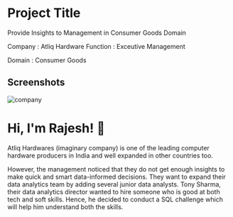 
# Project Title

Provide Insights to Management in Consumer Goods Domain

Company : Atliq Hardware           Function : Exceutive Management

Domain  : Consumer Goods




## Screenshots

![company](https://ironstark007.github.io/Portfolio/images/portfolio/487090-company-logo.png)


# Hi, I'm Rajesh! 👋

Atliq Hardwares (imaginary company) is one of the leading computer hardware producers in India and well expanded in other countries too.


However, the management noticed that they do not get enough insights to make quick and smart data-informed decisions. They want to expand their data analytics team by adding several junior data analysts. Tony Sharma, their data analytics director wanted to hire someone who is good at both tech and soft skills. Hence, he decided to conduct a SQL challenge which will help him understand both the skills.
